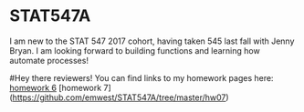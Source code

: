 # STAT547A
I am new to the STAT 547 2017 cohort, having taken 545 last fall with Jenny Bryan. I am looking forward to building functions and learning how automate processes! 

#Hey there reviewers! You can find links to my homework pages here:
[homework 6](https://github.com/emwest/STAT547A/tree/master/hw6)
[homework 7] (https://github.com/emwest/STAT547A/tree/master/hw07)